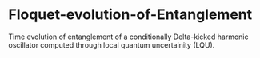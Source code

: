 # Floquet-evolution-of-Entanglement
Time evolution of entanglement of a conditionally Delta-kicked harmonic oscillator computed through local quantum uncertainity (LQU). 
